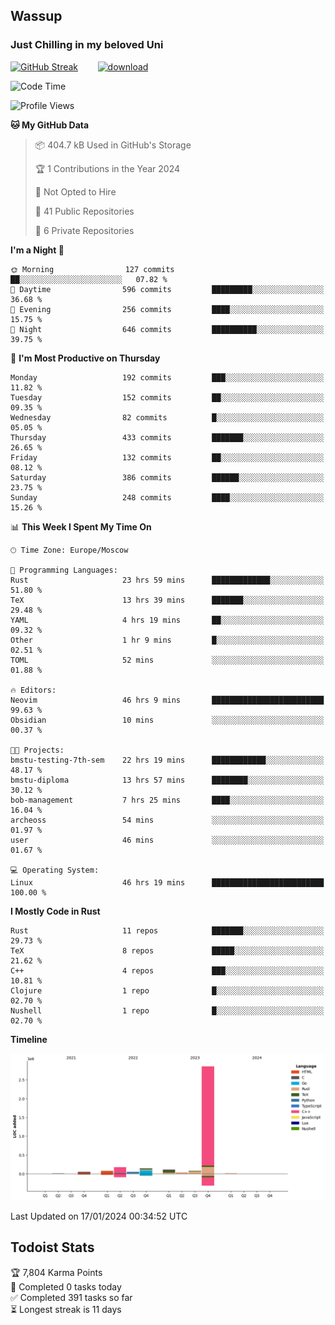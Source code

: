 ## Wassup 
### Just Chilling in my beloved Uni 

<!--
-->

[![GitHub Streak](http://github-readme-streak-stats.herokuapp.com?user=archeoss&theme=shades-of-purple&hide_border=true&date_format=j%20M%5B%20Y%5D)](https://git.io/streak-stats)&nbsp;&nbsp;&nbsp;&nbsp;&nbsp;&nbsp;&nbsp;&nbsp;[![download](https://user-images.githubusercontent.com/68448737/147796309-d8b65b1d-4dde-40d9-b03a-2b42aaa6cd43.jpeg)
](http://bmstu.ru/)

<!--START_SECTION:waka-->
![Code Time](http://img.shields.io/badge/Code%20Time-2%2C373%20hrs%2024%20mins-blue)

![Profile Views](http://img.shields.io/badge/Profile%20Views-27-blue)

**🐱 My GitHub Data** 

> 📦 404.7 kB Used in GitHub's Storage 
 > 
> 🏆 1 Contributions in the Year 2024
 > 
> 🚫 Not Opted to Hire
 > 
> 📜 41 Public Repositories 
 > 
> 🔑 6 Private Repositories 
 > 
**I'm a Night 🦉** 

```text
🌞 Morning                127 commits         ██░░░░░░░░░░░░░░░░░░░░░░░   07.82 % 
🌆 Daytime                596 commits         █████████░░░░░░░░░░░░░░░░   36.68 % 
🌃 Evening                256 commits         ████░░░░░░░░░░░░░░░░░░░░░   15.75 % 
🌙 Night                  646 commits         ██████████░░░░░░░░░░░░░░░   39.75 % 
```
📅 **I'm Most Productive on Thursday** 

```text
Monday                   192 commits         ███░░░░░░░░░░░░░░░░░░░░░░   11.82 % 
Tuesday                  152 commits         ██░░░░░░░░░░░░░░░░░░░░░░░   09.35 % 
Wednesday                82 commits          █░░░░░░░░░░░░░░░░░░░░░░░░   05.05 % 
Thursday                 433 commits         ███████░░░░░░░░░░░░░░░░░░   26.65 % 
Friday                   132 commits         ██░░░░░░░░░░░░░░░░░░░░░░░   08.12 % 
Saturday                 386 commits         ██████░░░░░░░░░░░░░░░░░░░   23.75 % 
Sunday                   248 commits         ████░░░░░░░░░░░░░░░░░░░░░   15.26 % 
```


📊 **This Week I Spent My Time On** 

```text
🕑︎ Time Zone: Europe/Moscow

💬 Programming Languages: 
Rust                     23 hrs 59 mins      █████████████░░░░░░░░░░░░   51.80 % 
TeX                      13 hrs 39 mins      ███████░░░░░░░░░░░░░░░░░░   29.48 % 
YAML                     4 hrs 19 mins       ██░░░░░░░░░░░░░░░░░░░░░░░   09.32 % 
Other                    1 hr 9 mins         █░░░░░░░░░░░░░░░░░░░░░░░░   02.51 % 
TOML                     52 mins             ░░░░░░░░░░░░░░░░░░░░░░░░░   01.88 % 

🔥 Editors: 
Neovim                   46 hrs 9 mins       █████████████████████████   99.63 % 
Obsidian                 10 mins             ░░░░░░░░░░░░░░░░░░░░░░░░░   00.37 % 

🐱‍💻 Projects: 
bmstu-testing-7th-sem    22 hrs 19 mins      ████████████░░░░░░░░░░░░░   48.17 % 
bmstu-diploma            13 hrs 57 mins      ████████░░░░░░░░░░░░░░░░░   30.12 % 
bob-management           7 hrs 25 mins       ████░░░░░░░░░░░░░░░░░░░░░   16.04 % 
archeoss                 54 mins             ░░░░░░░░░░░░░░░░░░░░░░░░░   01.97 % 
user                     46 mins             ░░░░░░░░░░░░░░░░░░░░░░░░░   01.67 % 

💻 Operating System: 
Linux                    46 hrs 19 mins      █████████████████████████   100.00 % 
```

**I Mostly Code in Rust** 

```text
Rust                     11 repos            ███████░░░░░░░░░░░░░░░░░░   29.73 % 
TeX                      8 repos             █████░░░░░░░░░░░░░░░░░░░░   21.62 % 
C++                      4 repos             ███░░░░░░░░░░░░░░░░░░░░░░   10.81 % 
Clojure                  1 repo              █░░░░░░░░░░░░░░░░░░░░░░░░   02.70 % 
Nushell                  1 repo              █░░░░░░░░░░░░░░░░░░░░░░░░   02.70 % 
```



**Timeline**

![Lines of Code chart](https://raw.githubusercontent.com/archeoss/archeoss/master/assets/bar_graph.png)


 Last Updated on 17/01/2024 00:34:52 UTC
<!--END_SECTION:waka-->

## Todoist Stats

<!-- TODO-IST:START -->
🏆  7,804 Karma Points           
🌸  Completed 0 tasks today           
✅  Completed 391 tasks so far           
⏳  Longest streak is 11 days
<!-- TODO-IST:END -->
